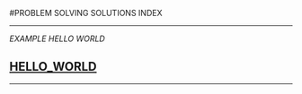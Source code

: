 #PROBLEM SOLVING SOLUTIONS INDEX


--- 
*EXAMPLE HELLO WORLD*

[HELLO_WORLD](HELLO_WORLD/index.md)
- 
--- 

